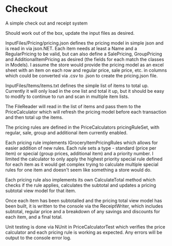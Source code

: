 # Checkout
A simple check out and receipt system

Should work out of the box, update the input files as desired.

InputFiles/Pricing/pricing.json defines the pricing model in simple json and is read in via json.NET.  Each item needs at least a Name and a RegularPricing to be valid, but can also define a SalePricing, GroupPricing and AdditionalItemPricing as desired (the fields for each match the classes in Models).  I assume the store would provide the pricing model as an excel sheet with an item on each row and regular price, sale price, etc. in columns which could be converted via .csv to .json to create the pricing.json file.

InputFiles/Items/items.txt defines the simple list of items to total up.  Currently it will only load in the one list and total it up, but it should be easy to modify to continue to run and scan in multiple item lists.

The FileReader will read in the list of items and pass them to the PriceCalculator which will refresh the pricing model before each transaction and then total up the items.

The pricing rules are defined in the PriceCalculators pricingRuleSet, with regular, sale, group and additional item currently enabled.

Each pricing rule implements IGroceryItemPricingRules which allows for easier addition of new rules.  Each rule sets a type - standard (price per item) or special (group prices, additional item) and a priority number.  I limited the calculator to only apply the highest priority special rule defined for each item as it would get complex trying to calculate multiple special rules for one item and doesn't seem like something a store would do.

Each pricing rule also implements its own CalculateTotal method which checks if the rule applies, calculates the subtotal and updates a pricing subtotal view model for that item.

Once each item has been subtotalled and the pricing total view model has been built, it is written to the console via the ReceiptWriter, which includes subtotal, regular price and a breakdown of any savings and discounts for each item, and a final total.

Unit testing is done via NUnit in PriceCalculatorTest which verifies the price calculator and each pricing rule is working as expected.  Any errors will be output to the console error log.
